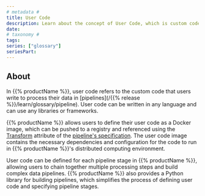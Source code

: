 ```yaml
---
# metadata # 
title: User Code
description: Learn about the concept of User Code, which is custom code that users write to process their data in pipelines.
date: 
# taxonomy #
tags: 
series: ["glossary"]
seriesPart:
--- 
```

## About 

In {{% productName %}}, user code refers to the custom code that users write to process their data in [pipelines](/{{% release %}}/learn/glossary/pipeline). User code can be written in any language and can use any libraries or frameworks.

{{% productName %}} allows users to define their user code as a Docker image, which can be pushed to a registry and referenced using the [Transform](/{{%release%}}/build-dags/pipeline-spec/transform) attribute of the [pipeline's specification](/{{%release%}}/build-dags/pipeline-spec). The user code image contains the necessary dependencies and configuration for the code to run in {{% productName %}}'s distributed computing environment.

User code can be defined for each pipeline stage in {{% productName %}}, allowing users to chain together multiple processing steps and build complex data pipelines. {{% productName %}} also provides a Python library for building pipelines, which simplifies the process of defining user code and specifying pipeline stages.